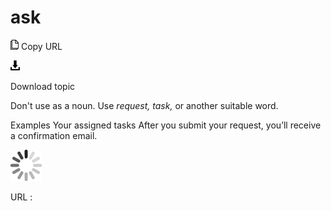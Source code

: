 ﻿# ask

![Copy URL](media/assembly-language/Copy.png)
Copy URL

![Download](media/assembly-language/Download.png)

Download topic

Don't use as a noun. Use *request, task,* or another suitable word.

Examples
Your assigned tasks
After you submit your request, you’ll receive a confirmation email.

![In progress](media/assembly-language/activity-large.gif)

URL :
